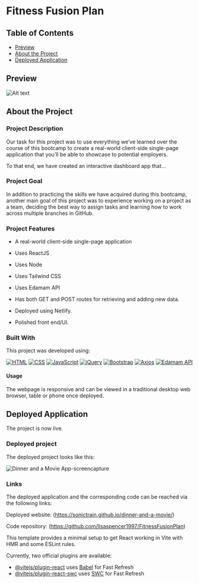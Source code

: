 # Fitness Fusion Plan

## Table of Contents
- [Preview](#Preview)
- [About the Project](#About)
- [Deployed Application](#Deployed)

## Preview

![Alt text](assets/images/dinner&movie-hero.png)

## About the Project

### Project Description

Our task for this project was to use everything we’ve learned over the course of this bootcamp to create a real-world client-side single-page application that you’ll be able to showcase to potential employers.

To that end, we have created an interactive dashboard app that...

### Project Goal

In addition to practicing the skills we have acquired during this bootcamp, another main goal of this project was to experience working on a project as a team, deciding the best way to assign tasks and learning how to work across multiple branches in GitHub.

### Project Features

* A real-world client-side single-page application

* Uses ReactJS

* Uses Node

* Uses Tailwind CSS

* Uses Edamam API

* Has both GET and POST routes for retrieving and adding new data.

* Deployed using Netlify.

* Polished front end/UI.



### Built With

This project was developed using:

[![HTML][html-badge]][html-url]
[![CSS][css-badge]][css-url]
[![JavaScript][js-badge]][js-url]
[![jQuery][jquery-badge]][jquery-url]
[![Bootstrap][boostrap-badge]][bootstrap-url]
[![Axios][axios-badge]][axios-url]
[![Edamam API][edamam-badge]][edamam-url]


#### Usage

The webpage is responsive and can be viewed in a traditional desktop web browser, table or phone once deployed.

## Deployed Application

The project is now live.

### Deployed project

The deployed project looks like this:

![Dinner and a Movie App-screencapture][project-gif]

### Links

The deployed application and the corresponding code can be reached via the following links:

Deployed website: (https://sonictrain.github.io/dinner-and-a-movie/)

Code repository: (https://github.com/lisaspencer1997/FitnessFusionPlan)

<!-- Button images and links -->

[html-badge]: https://img.shields.io/badge/HTML-red?style=for-the-badge&logo=HTML5&logoColor=white
[css-badge]: https://img.shields.io/badge/CSS-blue?style=for-the-badge&logo=CSS3&logoColor=white
[js-badge]: https://img.shields.io/badge/JavaScript-F0DB4F?style=for-the-badge&logo=Javascript&logoColor=323330
[JavaScript-badge]: https://img.shields.io/badge/JavaScript-yellow?style=for-the-badge&logo=Javascript&logoColor=white
[jquery-badge]: https://img.shields.io/badge/jQuery-blue?style=for-the-badge&logo=jquery&logoColor=white
[boostrap-badge]: https://img.shields.io/badge/Bootstrap-purple?style=for-the-badge&logo=bootstrap&logoColor=white
[html-url]: https://www.w3schools.com/html/
[css-url]: https://www.w3schools.com/css/default.asp
[js-url]: https://www.w3schools.com/js/default.asp
[jquery-url]: https://jquery.com/
[bootstrap-url]: https://getbootstrap.com/
[axios-badge]: https://img.shields.io/badge/Axios-%234B0082?style=for-the-badge&logo=Axios&logoColor=white
[axios-url]: https://axios-http.com/
[fa-badge]: https://img.shields.io/badge/FontAwesome-%23228ae6?style=for-the-badge&logo=FontAwesome&logoColor=white
[fa-url]: https://fontawesome.com/
[tmdb-badge]: https://img.shields.io/badge/TMDB_API-%2301b4e4?style=for-the-badge
[tmdb-url]: https://developer.themoviedb.org/reference/intro/getting-started
[edamam-badge]: https://img.shields.io/badge/Edamam_API-%23005a00?style=for-the-badge
[edamam-url]: https://www.edamam.com/
[project-gif]: ./assets/images/project.gif
This template provides a minimal setup to get React working in Vite with HMR and some ESLint rules.

Currently, two official plugins are available:

- [@vitejs/plugin-react](https://github.com/vitejs/vite-plugin-react/blob/main/packages/plugin-react/README.md) uses [Babel](https://babeljs.io/) for Fast Refresh
- [@vitejs/plugin-react-swc](https://github.com/vitejs/vite-plugin-react-swc) uses [SWC](https://swc.rs/) for Fast Refresh

